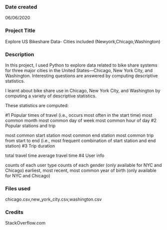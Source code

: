 ### Date created
06/06/2020

### Project Title
Explore US Bikeshare Data- Cities included (Newyork,Chicago,Washington)

### Description
In this project, I used Python to explore data related to bike share systems for three major cities in the United States—Chicago, New York City, and Washington. Interesting questions are answered by computing descriptive statistics. 

I learnt about bike share use in Chicago, New York City, and Washington by computing a variety of descriptive statistics.

These statistics are computed:

#1 Popular times of travel (i.e., occurs most often in the start time)
most common month
most common day of week
most common hour of day
#2 Popular stations and trip

most common start station
most common end station
most common trip from start to end (i.e., most frequent combination of start station and end station)
#3 Trip duration

total travel time
average travel time
#4 User info

counts of each user type
counts of each gender (only available for NYC and Chicago)
earliest, most recent, most common year of birth (only available for NYC and Chicago)

### Files used
chicago.csv,new_york_city.csv,washington.csv

### Credits
StackOverflow.com

